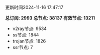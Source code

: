 更新时间2024-11-16 17:47:17

**总订阅: 2993**
**总节点: 38137**
**有效节点: 13211**
- v2ray节点: 9534
- ss节点: 1844
- trojan节点: 1826
- ssr节点: 7
